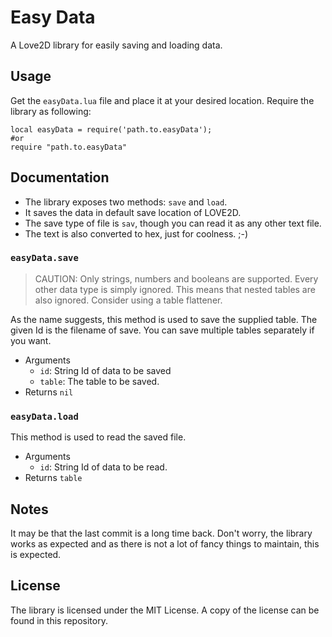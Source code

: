 # Easy Data
A Love2D library for easily saving and loading data.

## Usage
Get the `easyData.lua` file and place it at your desired location.
Require the library as following:

```
local easyData = require('path.to.easyData');
#or
require "path.to.easyData"
```
## Documentation

- The library exposes two methods: `save` and `load`.
- It saves the data in default save location of LOVE2D.
- The save type of file is `sav`, though you can read it as any other text file.
- The text is also converted to hex, just for coolness. ;-)

### `easyData.save`

> CAUTION: Only strings, numbers and booleans are supported. Every other data type is simply ignored. This means that nested tables are also ignored. Consider using a table flattener.

As the name suggests, this method is used to save the supplied table. The given Id is the filename of save. You can save multiple tables separately if you want.

- Arguments 
  - `id`: String Id of data to be saved
  - `table`: The table to be saved.
- Returns `nil` 

### `easyData.load`

This method is used to read the saved file.

- Arguments
  - `id`: String Id of data to be read.
- Returns `table`

## Notes

It may be that the last commit is a long time back. Don't worry, the library works as expected and as there is not a lot of fancy things to maintain, this is expected.

## License

The library is licensed under the MIT License. A copy of the license can be found in this repository.

